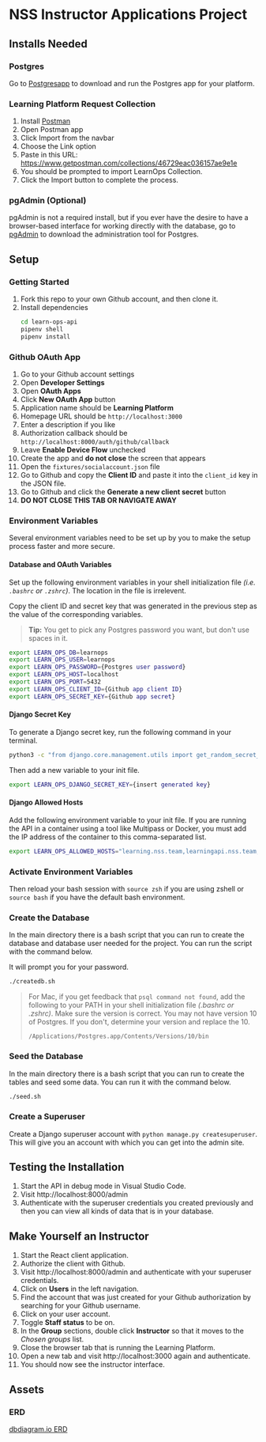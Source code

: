 # NSS Instructor Applications Project

## Installs Needed

### Postgres

Go to [Postgresapp](https://postgresapp.com/) to download and run the Postgres app for your platform.

### Learning Platform Request Collection

1. Install [Postman](https://www.postman.com/downloads/)
1. Open Postman app
1. Click Import from the navbar
1. Choose the Link option
1. Paste in this URL: https://www.getpostman.com/collections/46729eac036157ae9e1e
1. You should be prompted to import LearnOps Collection.
1. Click the Import button to complete the process.

### pgAdmin (Optional)

pgAdmin is not a required install, but if you ever have the desire to have a browser-based interface for working directly with the database, go to [pgAdmin](https://www.pgadmin.org/download/) to download the administration tool for Postgres.

## Setup

### Getting Started

1. Fork this repo to your own Github account, and then clone it.
1. Install dependencies
   ```sh
   cd learn-ops-api
   pipenv shell
   pipenv install
   ```

### Github OAuth App

1. Go to your Github account settings
2. Open **Developer Settings**
3. Open **OAuth Apps**
4. Click **New OAuth App** button
5. Application name should be **Learning Platform**
6. Homepage URL should be `http://localhost:3000`
7. Enter a description if you like
8. Authorization callback should be `http://localhost:8000/auth/github/callback`
9. Leave **Enable Device Flow** unchecked
10. Create the app and **do not close** the screen that appears
11. Open the `fixtures/socialaccount.json` file
12. Go to Github and copy the **Client ID** and paste it into the `client_id` key in the JSON file.
13. Go to Github and click the **Generate a new client secret** button
14. **DO NOT CLOSE THIS TAB OR NAVIGATE AWAY**

### Environment Variables

Several environment variables need to be set up by you to make the setup process faster and more secure.

#### Database and OAuth Variables

Set up the following environment variables in your shell initialization file _(i.e. `.bashrc` or `.zshrc`)_.  The location in the file is irrelevent.

Copy the client ID and secret key that was generated in the previous step as the value of the corresponding variables.

> **Tip:** You get to pick any Postgres password you want, but don't use spaces in it.


```sh
export LEARN_OPS_DB=learnops
export LEARN_OPS_USER=learnops
export LEARN_OPS_PASSWORD={Postgres user password}
export LEARN_OPS_HOST=localhost
export LEARN_OPS_PORT=5432
export LEARN_OPS_CLIENT_ID={Github app client ID}
export LEARN_OPS_SECRET_KEY={Github app secret}
```

#### Django Secret Key

To generate a Django secret key, run the following command in your terminal.

```sh
python3 -c "from django.core.management.utils import get_random_secret_key; print(get_random_secret_key())"
```

Then add a new variable to your init file.

```sh
export LEARN_OPS_DJANGO_SECRET_KEY={insert generated key}
```

#### Django Allowed Hosts

Add the following environment variable to your init file. If you are running the API in a container using a tool like Multipass or Docker, you must add the IP address of the container to this comma-separated list.

```sh
export LEARN_OPS_ALLOWED_HOSTS="learning.nss.team,learningapi.nss.team,127.0.0.1,localhost"
```

### Activate Environment Variables

Then reload your bash session with `source zsh` if you are using zshell or `source bash` if you have the default bash environment.


### Create the Database

In the main directory there is a bash script that you can run to create the database and database user needed for the project. You can run the script with the command below.

It will prompt you for your password.

```sh
./createdb.sh
```

> For Mac, if you get feedback that `psql command not found`, add the following to your PATH in your shell initialization file _(.bashrc or .zshrc)_. Make sure the version is correct. You may not have version 10 of Postgres. If you don't, determine your version and replace the 10.
>
>    ```
>    /Applications/Postgres.app/Contents/Versions/10/bin
>    ```


### Seed the Database

In the main directory there is a bash script that you can run to create the tables and seed some data. You can run it with the command below.

```sh
./seed.sh
```


### Create a Superuser

Create a Django superuser account with `python manage.py createsuperuser`. This will give you an account with which you can get into the admin site.

## Testing the Installation

1. Start the API in debug mode in Visual Studio Code.
1. Visit http://localhost:8000/admin
1. Authenticate with the superuser credentials you created previously and then you can view all kinds of data that is in your database.

## Make Yourself an Instructor

1. Start the React client application.
1. Authorize the client with Github.
1. Visit http://localhost:8000/admin and authenticate with your superuser credentials.
2. Click on **Users** in the left navigation.
3. Find the account that was just created for your Github authorization by searching for your Github username.
4. Click on your user account.
5. Toggle **Staff status** to be on.
6. In the **Group** sections, double click **Instructor** so that it moves to the _Chosen groups_ list.
7. Close the browser tab that is running the Learning Platform.
8. Open a new tab and visit http://localhost:3000 again and authenticate.
9. You should now see the instructor interface.



## Assets

### ERD

[dbdiagram.io ERD](https://dbdiagram.io/d/6005cc1080d742080a36d6d8)
